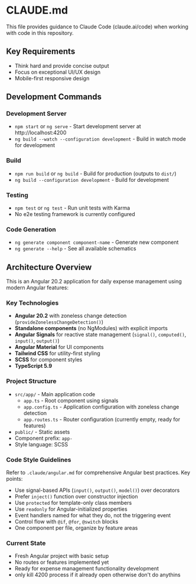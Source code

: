 # CLAUDE.md

This file provides guidance to Claude Code (claude.ai/code) when working with code in this repository.

## Key Requirements
- Think hard and provide concise output
- Focus on exceptional UI/UX design
- Mobile-first responsive design

## Development Commands

### Development Server
- `npm start` or `ng serve` - Start development server at http://localhost:4200
- `ng build --watch --configuration development` - Build in watch mode for development

### Build
- `npm run build` or `ng build` - Build for production (outputs to `dist/`)
- `ng build --configuration development` - Build for development

### Testing
- `npm test` or `ng test` - Run unit tests with Karma
- No e2e testing framework is currently configured

### Code Generation
- `ng generate component component-name` - Generate new component
- `ng generate --help` - See all available schematics

## Architecture Overview

This is an Angular 20.2 application for daily expense management using modern Angular features:

### Key Technologies
- **Angular 20.2** with zoneless change detection (`provideZonelessChangeDetection()`)
- **Standalone components** (no NgModules) with explicit imports
- **Angular Signals** for reactive state management (`signal()`, `computed()`, `input()`, `output()`)
- **Angular Material** for UI components
- **Tailwind CSS** for utility-first styling
- **SCSS** for component styles
- **TypeScript 5.9**

### Project Structure
- `src/app/` - Main application code
  - `app.ts` - Root component using signals
  - `app.config.ts` - Application configuration with zoneless change detection
  - `app.routes.ts` - Router configuration (currently empty, ready for features)
- `public/` - Static assets
- Component prefix: `app-`
- Style language: SCSS

### Code Style Guidelines
Refer to `.claude/angular.md` for comprehensive Angular best practices. Key points:
- Use signal-based APIs (`input()`, `output()`, `model()`) over decorators
- Prefer `inject()` function over constructor injection
- Use `protected` for template-only class members
- Use `readonly` for Angular-initialized properties
- Event handlers named for what they do, not the triggering event
- Control flow with `@if`, `@for`, `@switch` blocks
- One component per file, organize by feature areas

### Current State
- Fresh Angular project with basic setup
- No routes or features implemented yet
- Ready for expense management functionality development
- only kill 4200 process if it already open otherwise don't do anythins